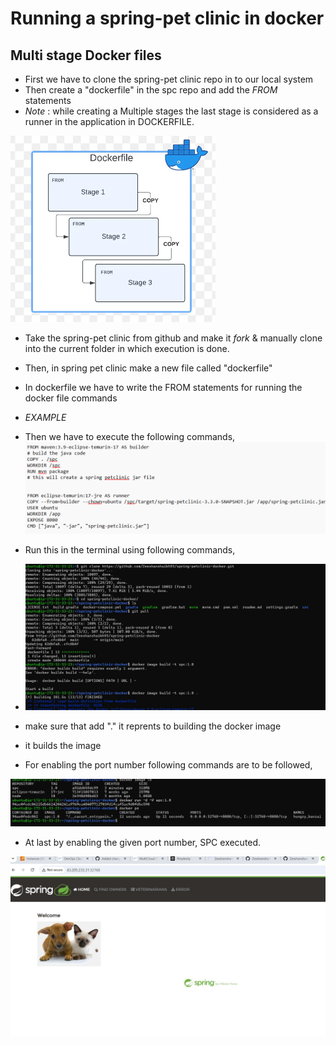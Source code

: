 # Running a spring-pet clinic in docker

## Multi stage Docker files

* First we have to clone the spring-pet clinic repo in to our local system
* Then create a "dockerfile" in the spc repo and add the *FROM* statements 
* *Note* : while creating a Multiple stages the last stage is considered as a runner in the application in DOCKERFILE.
 
![preview](image.png)

* Take the spring-pet clinic from github and make it *fork* & manually clone into the current folder in which execution is done.
* Then, in spring pet clinic make a new file called "dockerfile"
* In dockerfile we have to write the FROM statements for running the docker file commands
*  *EXAMPLE*
* Then we have to execute the following commands, 
  ![preview](image-1.png)

* Run this in the terminal using following commands,
* ![preview](docker.03.jpg)

* make sure that add "." it reprents to building the docker image 
* it builds the image
* For enabling the port number following commands are to be followed,

 ![preview](docker.04.jpg)

* At last by enabling the given port number, SPC executed.

![preview](docker.05.jpg)